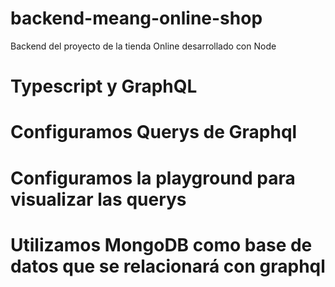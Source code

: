 # backend-meang-online-shop
Backend del proyecto de la tienda Online desarrollado con Node
# Typescript y GraphQL
# Configuramos Querys de Graphql 
# Configuramos la playground para visualizar las querys
# Utilizamos MongoDB como base de datos que se relacionará con graphql